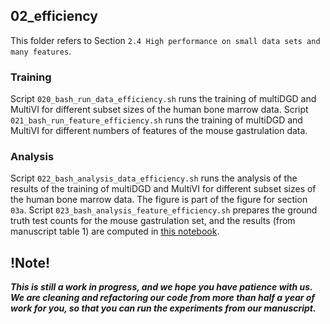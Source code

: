 ## 02_efficiency

This folder refers to Section `2.4 High performance on small data sets and many features`.

### Training

Script `020_bash_run_data_efficiency.sh` runs the training of multiDGD and MultiVI for different subset sizes of the human bone marrow data. Script `021_bash_run_feature_efficiency.sh` runs the training of multiDGD and MultiVI for different numbers of features of the mouse gastrulation data.

### Analysis

Script `022_bash_analysis_data_efficiency.sh` runs the analysis of the results of the training of multiDGD and MultiVI for different subset sizes of the human bone marrow data. The figure is part of the figure for section `03a`. Script `023_bash_analysis_feature_efficiency.sh` prepares the ground truth test counts for the mouse gastrulation set, and the results (from manuscript table 1) are computed in [this notebook](https://github.com/Center-for-Health-Data-Science/multiDGD_paper/blob/main/experiments/02_efficiency/analysis/mouse_reconstruction_feature_selection.ipynb).

## !Note!

***This is still a work in progress, and we hope you have patience with us. We are cleaning and refactoring our code from more than half a year of work for you, so that you can run the experiments from our manuscript.***